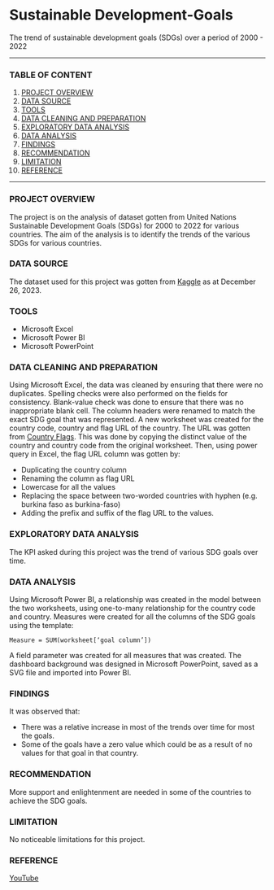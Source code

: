 # Sustainable Development-Goals
The trend of sustainable development goals (SDGs) over a period of 2000 - 2022

---
### TABLE OF CONTENT

1. [PROJECT OVERVIEW](#project-overview)
2. [DATA SOURCE](#data-source)
3. [TOOLS](#tools)
4. [DATA CLEANING AND PREPARATION](#data-cleaning-and-preparation)
5. [EXPLORATORY DATA ANALYSIS](#exploratory-data-analysis)
6. [DATA ANALYSIS](#data-analysis)
7. [FINDINGS](#findings)
8. [RECOMMENDATION](#recommendation)
9. [LIMITATION](#limitation)
10. [REFERENCE](#reference)
---

### PROJECT OVERVIEW

The project is on the analysis of dataset gotten from United Nations Sustainable Development Goals (SDGs) for 2000 to 2022 for various countries. The aim of the analysis is to identify the trends of the various SDGs for various countries.

### DATA SOURCE

The dataset used for this project was gotten from [Kaggle](https://www.kaggle.com/datasets/sazidthe1/sustainable-development-report) as at December 26, 2023.

### TOOLS

-	Microsoft Excel
-	Microsoft Power BI
-	Microsoft PowerPoint

### DATA CLEANING AND PREPARATION

Using Microsoft Excel, the data was cleaned by ensuring that there were no duplicates. Spelling checks were also performed on the fields for consistency. Blank-value check was done to ensure that there was no inappropriate blank cell.
The column headers were renamed to match the exact SDG goal that was represented. A new worksheet was created for the country code, country and flag URL of the country. The URL was gotten from [Country Flags](https://www.countryflags.com/). This was done by copying the distinct value of the country and country code from the original worksheet. Then, using power query in Excel, the flag URL column was gotten by:
-	Duplicating the country column
-	Renaming the column as flag URL
-	Lowercase for all the values
-	Replacing the space between two-worded countries with hyphen (e.g. burkina faso as burkina-faso)
-	Adding the prefix and suffix of the flag URL to the values.

### EXPLORATORY DATA ANALYSIS

The KPI asked during this project was the trend of various SDG goals over time.

### DATA ANALYSIS

Using Microsoft Power BI, a relationship was created in the model between the two worksheets, using one-to-many relationship for the country code and country. Measures were created for all the columns of the SDG goals using the template:
```
Measure = SUM(worksheet[‘goal column’])
```
A field parameter was created for all measures that was created. The dashboard background was designed in Microsoft PowerPoint, saved as a SVG file and imported into Power BI. 

### FINDINGS

It was observed that:
-	There was a relative increase in most of the trends over time for most the goals.
-	Some of the goals have a zero value which could be as a result of no values for that goal in that country.

### RECOMMENDATION

More support and enlightenment are needed in some of the countries to achieve the SDG goals. 

### LIMITATION

No noticeable limitations for this project.

### REFERENCE

[YouTube](www.youtube.com)


